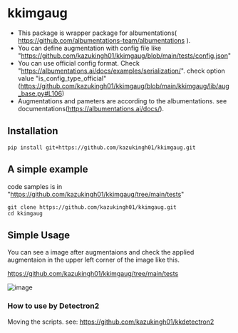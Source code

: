 # kkimgaug
- This package is wrapper package for albumentations( https://github.com/albumentations-team/albumentations ).
- You can define augmentation with config file like "https://github.com/kazukingh01/kkimgaug/blob/main/tests/config.json"
- You can use official config format. Check "https://albumentations.ai/docs/examples/serialization/". check option value "is_config_type_official"(https://github.com/kazukingh01/kkimgaug/blob/main/kkimgaug/lib/aug_base.py#L106)
- Augmentations and pameters are according to the albumentations. see documentations(https://albumentations.ai/docs/). 

## Installation
```
pip install git+https://github.com/kazukingh01/kkimgaug.git
```

## A simple example
code samples is in "https://github.com/kazukingh01/kkimgaug/tree/main/tests"
```
git clone https://github.com/kazukingh01/kkimgaug.git
cd kkimgaug
```

## Simple Usage
You can see a image after augmentaions and check the applied augmentaion in the upper left corner of the image like this.

https://github.com/kazukingh01/kkimgaug/tree/main/tests  

![image](https://i.imgur.com/2D8GxAY.png)

### How to use by Detectron2

Moving the scripts.
see: https://github.com/kazukingh01/kkdetectron2
